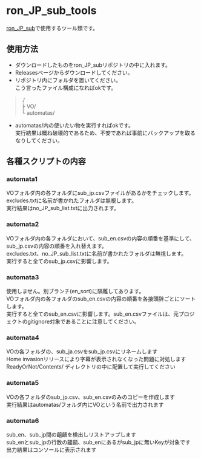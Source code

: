# ron_JP_sub_tools
[ron_JP_sub](https://github.com/4sumi/RoN_jp_sub)で使用するツール類です。

## 使用方法
- ダウンロードしたものをron_JP_subリポジトリの中に入れます。  
- Releasesページからダウンロードしてください。
- リポジトリ内にフォルダを置いてください。  
こう言ったファイル構成になればokです。
> ./  
> ├ VO/  
> └ automatas/  
- automatas/内の使いたい物を実行すればokです。  
実行結果は概ね破壊的であるため、不安であれば事前にバックアップを取るなりしてください。  
## 各種スクリプトの内容
### automata1
VOフォルダ内の各フォルダにsub_jp.csvファイルがあるかをチェックします。  
excludes.txtに名前が書かれたフォルダは無視します。  
実行結果はno_JP_sub_list.txtに出力されます。  
### automata2
VOフォルダ内の各フォルダにおいて、sub_en.csvの内容の順番を基準にして、sub_jp.csvの内容の順番を入れ替えます。  
excludes.txt、no_JP_sub_list.txtに名前が書かれたフォルダは無視します。  
実行すると全てのsub_jp.csvに影響します。
### automata3
使用しません。別ブランチ(en_sort)に隔離してあります。  
VOフォルダ内の各フォルダのsub_en.csvの内容の順番を各接頭辞ごとにソートします。  
実行すると全てのsub_en.csvに影響します。sub_en.csvファイルは、元プロジェクトのgitignore対象であることに注意してください。  

### automata4
VOの各フォルダの、sub_ja.csvをsub_jp.csvにリネームします  
Home invasionリリースにより字幕が表示されなくなった問題に対処します  
ReadyOrNot/Contents/ ディレクトリの中に配置して実行してください  

### automata5
VOの各フォルダのsub_jp.csv、sub_en.csvのみのコピーを作成します  
実行結果はautomatas/フォルダ内にVOという名前で出力されます  

### automata6
sub_en、sub_jp間の齟齬を検出しリストアップします  
sub_enとsub_jpの行数の齟齬、sub_enにあるがsub_jpに無いKeyが対象です  
出力結果はコンソールに表示されます  